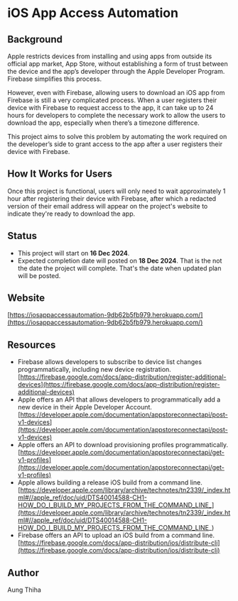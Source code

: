 
# iOS App Access Automation

## Background

Apple restricts devices from installing and using apps from outside its official app market, App Store, without establishing a form of trust between the device and the app’s developer through the Apple Developer Program. Firebase simplifies this process.

However, even with Firebase, allowing users to download an iOS app from Firebase is still a very complicated process. When a user registers their device with Firebase to request access to the app, it can take up to 24 hours for developers to complete the necessary work to allow the users to download the app, especially when there’s a timezone difference.

This project aims to solve this problem by automating the work required on the developer’s side to grant access to the app after a user registers their device with Firebase.

## How It Works for Users

Once this project is functional, users will only need to wait approximately 1 hour after registering their device with Firebase, after which a redacted version of their email address will appear on the project's website to indicate they're ready to download the app.

## Status

- This project will start on **16 Dec 2024**.
- Expected completion date will posted on **18 Dec 2024**. That is the not the date the project will complete. That's the date when updated plan will be posted.

## Website
[https://iosappaccessautomation-9db62b5fb979.herokuapp.com/](https://iosappaccessautomation-9db62b5fb979.herokuapp.com/)

## Resources

- Firebase allows developers to subscribe to device list changes programmatically, including new device registration. [https://firebase.google.com/docs/app-distribution/register-additional-devices](https://firebase.google.com/docs/app-distribution/register-additional-devices)
- Apple offers an API that allows developers to programmatically add a new device in their Apple Developer Account. [https://developer.apple.com/documentation/appstoreconnectapi/post-v1-devices](https://developer.apple.com/documentation/appstoreconnectapi/post-v1-devices)
- Apple offers an API to download provisioning profiles programmatically. [https://developer.apple.com/documentation/appstoreconnectapi/get-v1-profiles](https://developer.apple.com/documentation/appstoreconnectapi/get-v1-profiles)
- Apple allows building a release iOS build from a command line. [https://developer.apple.com/library/archive/technotes/tn2339/_index.html#//apple_ref/doc/uid/DTS40014588-CH1-HOW_DO_I_BUILD_MY_PROJECTS_FROM_THE_COMMAND_LINE_](https://developer.apple.com/library/archive/technotes/tn2339/_index.html#//apple_ref/doc/uid/DTS40014588-CH1-HOW_DO_I_BUILD_MY_PROJECTS_FROM_THE_COMMAND_LINE_)
- Firebase offers an API to upload an iOS build from a command line. [https://firebase.google.com/docs/app-distribution/ios/distribute-cli](https://firebase.google.com/docs/app-distribution/ios/distribute-cli)

## Author
Aung Thiha